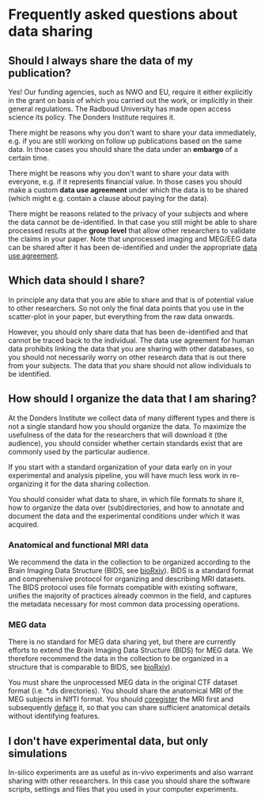 # Frequently asked questions about data sharing

## Should I always share the data of my publication?

Yes! Our funding agencies, such as NWO and EU, require it either explicitly in the grant on basis of which you carried out the work, or implicitly in their general regulations. The Radboud University has made open access science its policy. The Donders Institute requires it.

There might be reasons why you don't want to share your data immediately, e.g. if you are still working on follow up publications based on the same data. In those cases you should share the data under an **embargo** of a certain time.

There might be reasons why you don't want to share your data with everyone, e.g. if it represents financial value. In those cases you should make a custom **data use agreement** under which the data is to be shared (which might e.g. contain a clause about paying for the data).

There might be reasons related to the privacy of your subjects and where the data cannot be de-identified. In that case you still might be able to share processed results at the **group level** that allow other researchers to validate the claims in your paper. Note that unprocessed imaging and MEG/EEG data can be shared after it has been de-identified and under the appropriate [data use agreement](../guides/sharing.md).

## Which data should I share?

In principle any data that you are able to share and that is of potential value to other researchers. So not only the final data points that you use in the scatter-plot in your paper, but everything from the raw data onwards.

However, you should only share data that has been de-identified and that cannot be traced back to the individual. The data use agreement for human data prohibits linking the data that you are sharing with other databases, so you should not necessarily worry on other research data that is out there from your subjects. The data that *you* share should not allow individuals to be identified.

## How should I organize the data that I am sharing?

At the Donders Institute we collect data of many different types and there is not a single standard how you should organize the data. To maximize the usefulness of the data for the researchers that will download it (the audience), you should consider whether certain standards exist that are commonly used by the particular audience.

If you start with a standard organization of your data early on in your experimental and analysis pipeline, you will have much less work in re-organizing it for the data sharing collection.

You should consider what data to share, in which file formats to share it, how to organize the data over (sub)directories, and how to annotate and document the data and the experimental conditions under which it was acquired.

### Anatomical and functional MRI data

We recommend the data in the collection to be organized according to the Brain Imaging Data Structure (BIDS, see [bioRxiv](http://dx.doi.org/10.1101/034561)). BIDS is a standard format and comprehensive protocol for organizing and describing MRI datasets. The BIDS protocol uses file formats compatible with existing software, unifies the majority of practices already common in the field, and captures the metadata necessary for most common data processing operations.

### MEG data

There is no standard for MEG data sharing yet, but there are currently efforts to extend the Brain Imaging Data Structure (BIDS) for MEG data. We therefore recommend the data in the collection to be organized in a structure that is comparable to BIDS, see  [bioRxiv](http://dx.doi.org/10.1101/034561)).

You must share the unprocessed MEG data in the original CTF dataset format (i.e. *.ds directories). You should share the anatomical MRI of the MEG subjects in NIfTI format. You should [coregister](http://www.fieldtriptoolbox.org/faq/how_to_coregister_an_anatomical_mri_with_the_gradiometer_or_electrode_positions) the MRI first and subsequently [deface](http://www.fieldtriptoolbox.org/faq/how_can_i_anonimize_an_anatomical_mri) it, so that you can share sufficient anatomical details without identifying features.

## I don't have experimental data, but only simulations

In-silico experiments are as useful as in-vivo experiments and also warrant sharing with other researchers. In this case you should share the software scripts, settings and files that you used in your computer experiments.
